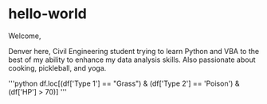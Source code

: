 # hello-world

Welcome,

Denver here, Civil Engineering student trying to learn Python and VBA to the best of my ability to enhance my data analysis skills. Also passionate about cooking, pickleball, and yoga.

'''python
df.loc[(df['Type 1'] == "Grass") & (df['Type 2'] == 'Poison') & (df['HP'] > 70)]
'''

